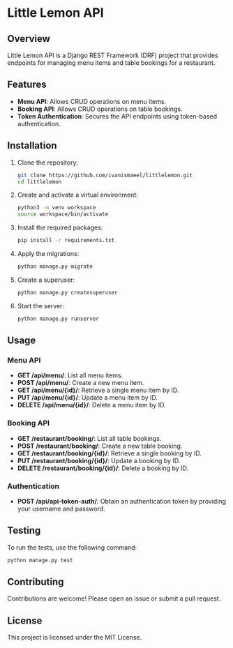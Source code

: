 # Little Lemon API

## Overview

Little Lemon API is a Django REST Framework (DRF) project that provides endpoints for managing menu items and table bookings for a restaurant.

## Features

- **Menu API**: Allows CRUD operations on menu items.
- **Booking API**: Allows CRUD operations on table bookings.
- **Token Authentication**: Secures the API endpoints using token-based authentication.

## Installation

1. Clone the repository:

   ```sh
   git clone https://github.com/ivanismaeel/littlelemon.git
   cd littlelemon
   ```

2. Create and activate a virtual environment:

   ```sh
   python3 -m venv workspace
   source workspace/bin/activate
   ```

3. Install the required packages:

   ```sh
   pip install -r requirements.txt
   ```

4. Apply the migrations:

   ```sh
   python manage.py migrate
   ```

5. Create a superuser:

   ```sh
   python manage.py createsuperuser
   ```

6. Start the server:
   ```sh
   python manage.py runserver
   ```

## Usage

### Menu API

- **GET /api/menu/**: List all menu items.
- **POST /api/menu/**: Create a new menu item.
- **GET /api/menu/{id}/**: Retrieve a single menu item by ID.
- **PUT /api/menu/{id}/**: Update a menu item by ID.
- **DELETE /api/menu/{id}/**: Delete a menu item by ID.

### Booking API

- **GET /restaurant/booking/**: List all table bookings.
- **POST /restaurant/booking/**: Create a new table booking.
- **GET /restaurant/booking/{id}/**: Retrieve a single booking by ID.
- **PUT /restaurant/booking/{id}/**: Update a booking by ID.
- **DELETE /restaurant/booking/{id}/**: Delete a booking by ID.

### Authentication

- **POST /api/api-token-auth/**: Obtain an authentication token by providing your username and password.

## Testing

To run the tests, use the following command:

```sh
python manage.py test
```

## Contributing

Contributions are welcome! Please open an issue or submit a pull request.

## License

This project is licensed under the MIT License.
